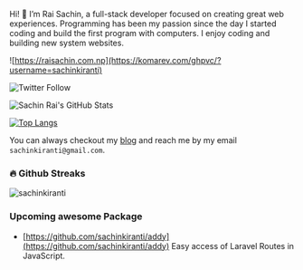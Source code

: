 Hi! 👋 I’m Rai Sachin, a full-stack developer focused on creating great web experiences. Programming has been my passion since the day I started coding and build the first program with computers. I enjoy coding and building new system websites.

![https://raisachin.com.np](https://komarev.com/ghpvc/?username=sachinkiranti) 

![Twitter Follow](https://img.shields.io/twitter/follow/sachinkiranti?label=Follow%20%40me&style=social)

![Sachin Rai's GitHub Stats](https://github-readme-stats.vercel.app/api?username=sachinkiranti&show_icons=true)

[![Top Langs](https://github-readme-stats.vercel.app/api/top-langs/?username=sachinkiranti&layout=compact)](https://github.com/Nix-code/github-readme-stats)

You can always checkout my [blog](https://www.raisachin.com.np/) and reach me by my email `sachinkiranti@gmail.com`.

### 🔥 Github Streaks
<img src="https://github-readme-streak-stats.herokuapp.com/?user=sachinkiranti&theme=black-ice&hide_border=true&stroke=0000&background=0D1117&ring=e05397&fire=e05397&currStreakLabel=e05397&bg_color=30,e96443,904e95&title_color=fff&text_color=fff" alt="sachinkiranti" />

### Upcoming awesome Package 

- [https://github.com/sachinkiranti/addy](https://github.com/sachinkiranti/addy)
Easy access of Laravel Routes in JavaScript.
